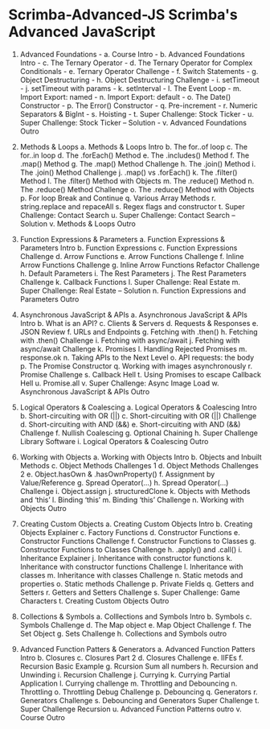 # Scrimba-Advanced-JS Scrimba's Advanced JavaScript

  1.	Advanced Foundations
    - a.	Course Intro
    - b.	Advanced Foundations Intro
    - c.	The Ternary Operator
    - d.	The Ternary Operator for Complex Conditionals
    - e.	Ternary Operator Challenge
    - f.	Switch Statements
    - g.	Object Destructuring
    - h.	Object Destructuring Challenge
    - i.	setTimeout
    - j.	setTimeout with params
    - k.	setInterval
    - l.	The Event Loop
    - m.	Import Export: named
    - n.	Import Export: default
    - o.	The Date() Constructor
    - p.	The Error() Constructor
    - q.	Pre-increment
    - r.	Numeric Separators & BigInt
    - s.	Hoisting
    - t.	Super Challenge: Stock Ticker
    - u.	Super Challenge: Stock Ticker – Solution
    - v.	Advanced Foundations Outro
    
  3.	Methods & Loops
    a.	Methods & Loops Intro
    b.	The for..of loop
    c.	The for..in loop
    d.	The .forEach() Method
    e.	The .includes() Method
    f.	The .map() Method
    g.	The .map() Method Challenge
    h.	The .join() Method
    i.	The .join() Method Challenge
    j.	.map() vs .forEach()
    k.	The .filter() Method
    l.	The .filter() Method with Objects
    m.	The .reduce() Method
    n.	The .reduce() Method Challenge
    o.	The .reduce() Method with Objects
    p.	For loop Break and Continue
    q.	Various Array Methods
    r.	string.replace and repaceAll
    s.	Regex flags and constructor
    t.	Super Challenge: Contact Search
    u.	Super Challenge: Contact Search – Solution
    v.	Methods & Loops Outro

  4.	Function Expressions & Parameters
    a.	Function Expressions & Parameters Intro
    b.	Function Expressions
    c.	Function Expressions Challenge
    d.	Arrow Functions
    e.	Arrow Functions Challenge
    f.	Inline Arrow Functions Challenge
    g.	Inline Arrow Functions Refactor Challenge
    h.	Default Parameters
    i.	The Rest Parameters
    j.	The Rest Parameters Challenge
    k.	Callback Functions
    l.	Super Challenge: Real Estate
    m.	Super Challenge: Real Estate – Solution
    n.	Function Expressions and Parameters Outro

  5.	Asynchronous JavaScript & APIs
a.	Asynchronous JavaScript  & APIs Intro
b.	What is an API?
c.	Clients & Servers
d.	Requests & Responses
e.	JSON Review
f.	URLs and Endpoints
g.	Fetching with .then()
h.	Fetching with .then() Challenge
i.	Fetching with async/await
j.	Fetching with async/await Challenge
k.	Promises
l.	Handling Rejected Promises
m.	response.ok
n.	Taking APIs to the Next Level
o.	API requests: the body
p.	The Promise Constructor
q.	Working with images asynchronously
r.	Promise Challenge
s.	Callback Hell
t.	Using Promises to escape Callback Hell
u.	Promise.all
v.	Super Challenge: Async Image Load
w.	Asynchronous JavaScript & APIs Outro
6.	Logical Operators & Coalescing
a.	Logical Operators & Coalescing Intro
b.	Short-circuiting with OR (||)
c.	Short-circuiting with OR (||) Challenge
d.	Short-circuiting with AND (&&)
e.	Short-circuiting with AND (&&) Challenge
f.	Nullish Coalescing
g.	Optional Chaining
h.	Super Challenge Library Software
i.	Logical Operators & Coalescing Outro
7.	Working with Objects
a.	Working with Objects Intro
b.	Objects and Inbuilt Methods
c.	Object Methods Challenges 1
d.	Object Methods Challenges 2
e.	Object.hasOwn & .hasOwnProperty()
f.	Assignment by Value/Reference
g.	Spread Operator(…)
h.	Spread Operator(…) Challenge
i.	 Object.assign
j.	structuredClone
k.	Objects with Methods and ‘this’
l.	Binding ‘this’
m.	Binding ‘this’ Challenge
n.	Working with Objects Outro
8.	Creating Custom Objects
a.	Creating Custom Objects Intro
b.	Creating Objects Explainer
c.	Factory Functions
d.	Constructor Functions
e.	Constructor Functions Challenge
f.	Constructor Functions to Classes
g.	Constructor Functions to Classes Challenge
h.	.apply() and .call()
i.	Inheritance Explainer
j.	Inheritance with constructor functions
k.	Inheritance with constructor functions Challenge
l.	Inheritance with classes
m.	Inheritance with classes Challenge
n.	Static metods and properties
o.	Static methods Challenge
p.	Private Fields
q.	Getters and Setters
r.	Getters and Setters Challenge
s.	Super Challenge: Game Characters
t.	Creating Custom Objects Outro
9.	Collections & Symbols
a.	Colllections and Symbols Intro
b.	Symbols
c.	Symbols Challenge
d.	The Map object
e.	Map Object Challenge
f.	The Set Object
g.	Sets Challenge
h.	Collections and Symbols outro
10.	Advanced Function Patters & Generators
a.	Advanced Function Patters Intro
b.	Closures
c.	Closures Part 2
d.	Closures Challenge
e.	IIFEs
f.	Recursion Basic Example
g.	Rcursion Sum all numbers
h.	Recursion and Unwinding
i.	Recursion Challenge
j.	Currying
k.	Currying Partial Application
l.	Currying challenge
m.	Throttling and Debouncing
n.	Throttling
o.	Throttling Debug Challenge
p.	Debouncing
q.	Generators
r.	Generators Challenge
s.	Debouncing and Generators Super Challenge
t.	Super Challenge Recursion
u.	Advanced Function Patterns outro
v.	Course Outro
